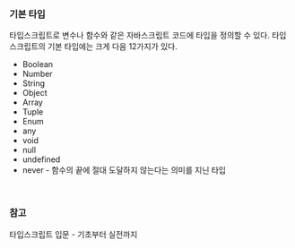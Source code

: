 ### 기본 타입

타입스크립트로 변수나 함수와 같은 자바스크립트 코드에 타입을 정의할 수 있다. 타입스크립트의 기본 타입에는 크게 다음 12가지가 있다. 

-   Boolean
-   Number
-   String
-   Object
-   Array
-   Tuple
-   Enum
-   any
-   void
-   null
-   undefined
-   never - 함수의 끝에 절대 도달하지 않는다는 의미를 지닌 타입

<br>

### 참고

타입스크립트 입문 - 기초부터 실전까지
